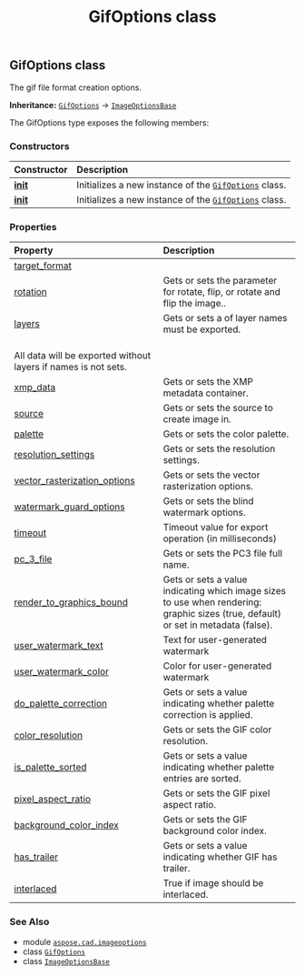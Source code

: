 ﻿---
title: GifOptions class
second_title: Aspose.CAD for Python via .NET API References
description: 
type: docs
weight: 130
url: /python-net/aspose.cad.imageoptions/gifoptions/
is_root: false
---

## GifOptions class

The gif file format creation options.



**Inheritance:** [`GifOptions`](/cad/python-net/aspose.cad.imageoptions/gifoptions) → 
[`ImageOptionsBase`](/cad/python-net/aspose.cad.imageoptions/imageoptionsbase)



The GifOptions type exposes the following members:

### Constructors
| Constructor | Description |
| :- | :- |
| [__init__](/cad/python-net/aspose.cad.imageoptions/gifoptions/__init__/#) | Initializes a new instance of the [`GifOptions`](/cad/python-net/aspose.cad.imageoptions/gifoptions) class. |
| [__init__](/cad/python-net/aspose.cad.imageoptions/gifoptions/__init__/#aspose.cad.imageoptions.GifOptions) | Initializes a new instance of the [`GifOptions`](/cad/python-net/aspose.cad.imageoptions/gifoptions) class. |


### Properties
| Property | Description |
| :- | :- |
| [target_format](/cad/python-net/aspose.cad.imageoptions/gifoptions/target_format) |  |
| [rotation](/cad/python-net/aspose.cad.imageoptions/gifoptions/rotation) | Gets or sets the parameter for rotate, flip, or rotate and flip the image.. |
| [layers](/cad/python-net/aspose.cad.imageoptions/gifoptions/layers) | Gets or sets a of layer names must be exported.<br/>All data will be exported without layers if names is not sets. |
| [xmp_data](/cad/python-net/aspose.cad.imageoptions/gifoptions/xmp_data) | Gets or sets the XMP metadata container. |
| [source](/cad/python-net/aspose.cad.imageoptions/gifoptions/source) | Gets or sets the source to create image in. |
| [palette](/cad/python-net/aspose.cad.imageoptions/gifoptions/palette) | Gets or sets the color palette. |
| [resolution_settings](/cad/python-net/aspose.cad.imageoptions/gifoptions/resolution_settings) | Gets or sets the resolution settings. |
| [vector_rasterization_options](/cad/python-net/aspose.cad.imageoptions/gifoptions/vector_rasterization_options) | Gets or sets the vector rasterization options. |
| [watermark_guard_options](/cad/python-net/aspose.cad.imageoptions/gifoptions/watermark_guard_options) | Gets or sets the blind watermark options. |
| [timeout](/cad/python-net/aspose.cad.imageoptions/gifoptions/timeout) | Timeout value for export operation (in milliseconds) |
| [pc_3_file](/cad/python-net/aspose.cad.imageoptions/gifoptions/pc_3_file) | Gets or sets the PC3 file full name. |
| [render_to_graphics_bound](/cad/python-net/aspose.cad.imageoptions/gifoptions/render_to_graphics_bound) | Gets or sets a value indicating which image sizes to use when rendering: graphic sizes (true, default) or set in metadata (false). |
| [user_watermark_text](/cad/python-net/aspose.cad.imageoptions/gifoptions/user_watermark_text) | Text for user-generated watermark |
| [user_watermark_color](/cad/python-net/aspose.cad.imageoptions/gifoptions/user_watermark_color) | Color for user-generated watermark |
| [do_palette_correction](/cad/python-net/aspose.cad.imageoptions/gifoptions/do_palette_correction) | Gets or sets a value indicating whether palette correction is applied. |
| [color_resolution](/cad/python-net/aspose.cad.imageoptions/gifoptions/color_resolution) | Gets or sets the GIF color resolution. |
| [is_palette_sorted](/cad/python-net/aspose.cad.imageoptions/gifoptions/is_palette_sorted) | Gets or sets a value indicating whether palette entries are sorted. |
| [pixel_aspect_ratio](/cad/python-net/aspose.cad.imageoptions/gifoptions/pixel_aspect_ratio) | Gets or sets the GIF pixel aspect ratio. |
| [background_color_index](/cad/python-net/aspose.cad.imageoptions/gifoptions/background_color_index) | Gets or sets the GIF background color index. |
| [has_trailer](/cad/python-net/aspose.cad.imageoptions/gifoptions/has_trailer) | Gets or sets a value indicating whether GIF has trailer. |
| [interlaced](/cad/python-net/aspose.cad.imageoptions/gifoptions/interlaced) | True if image should be interlaced. |



### See Also
* module [`aspose.cad.imageoptions`](..)
* class [`GifOptions`](/cad/python-net/aspose.cad.imageoptions/gifoptions)
* class [`ImageOptionsBase`](/cad/python-net/aspose.cad.imageoptions/imageoptionsbase)
